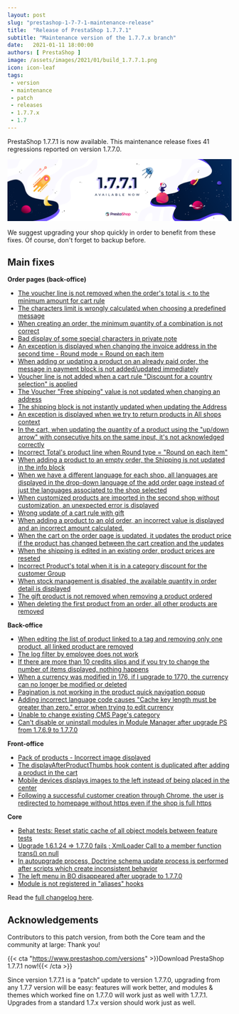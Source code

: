 ```yaml
---
layout: post
slug: "prestashop-1-7-7-1-maintenance-release"
title:  "Release of PrestaShop 1.7.7.1"
subtitle: "Maintenance version of the 1.7.7.x branch"
date:   2021-01-11 18:00:00
authors: [ PrestaShop ]
image: /assets/images/2021/01/build_1.7.7.1.png
icon: icon-leaf
tags:
 - version
 - maintenance
 - patch
 - releases
 - 1.7.7.x
 - 1.7
---
```



PrestaShop 1.7.7.1 is now available. This maintenance release fixes 41 regressions reported on version 1.7.7.0.

![1.7.7.1 is available!](/assets/images/2021/01/build_1.7.7.1.png)

We suggest upgrading your shop quickly in order to benefit from these fixes. Of course, don't forget to backup before.

## Main fixes

**Order pages (back-office)**
- [The voucher line is not removed when the order's total is < to the minimum amount for cart rule
](https://github.com/PrestaShop/PrestaShop/issues/21812)
- [The characters limit is wrongly calculated when choosing a predefined message
](https://github.com/PrestaShop/PrestaShop/issues/22086)
- [When creating an order, the minimum quantity of a combination is not correct](https://github.com/PrestaShop/PrestaShop/issues/21873)
- [Bad display of some special characters in private note](https://github.com/PrestaShop/PrestaShop/issues/21829)
- [An exception is displayed when changing the invoice address in the second time - Round mode = Round on each item](https://github.com/PrestaShop/PrestaShop/issues/21717)
- [When adding or updating a product on an already paid order, the message in payment block is not added/updated immediately](https://github.com/PrestaShop/PrestaShop/issues/21293)
- [Voucher line is not added when a cart rule "Discount for a country selection" is applied
](https://github.com/PrestaShop/PrestaShop/issues/21548)
- [The Voucher "Free shipping" value is not updated when changing an address
](https://github.com/PrestaShop/PrestaShop/issues/21549)
- [The shipping block is not instantly updated when updating the Address](https://github.com/PrestaShop/PrestaShop/issues/22124)
- [An exception is displayed when we try to return products in All shops context](https://github.com/PrestaShop/PrestaShop/issues/21990)
- [In the cart, when updating the quantity of a product using the "up/down arrow" with consecutive hits on the same input, it's not acknowledged correctly](https://github.com/PrestaShop/PrestaShop/issues/21734)
- [Incorrect Total's product line when Round type = "Round on each item"](https://github.com/PrestaShop/PrestaShop/issues/21708)
- [When adding a product to an empty order, the Shipping is not updated in the info block](https://github.com/PrestaShop/PrestaShop/issues/22071)
- [When we have a different language for each shop, all languages are displayed in the drop-down language of the add order page instead of just the languages associated to the shop selected](https://github.com/PrestaShop/PrestaShop/issues/21817)
- [When customized products are imported in the second shop without customization, an unexpected error is displayed](https://github.com/PrestaShop/PrestaShop/issues/22110)
- [Wrong update of a cart rule with gift](https://github.com/PrestaShop/PrestaShop/issues/21506)
- [When adding a product to an old order, an incorrect value is displayed and an incorrect amount calculated.](https://github.com/PrestaShop/PrestaShop/issues/22138)
- [When the cart on the order page is updated, it updates the product price if the product has changed between the cart creation and the updates](https://github.com/PrestaShop/PrestaShop/issues/22192)
- [When the shipping is edited in an existing order, product prices are reseted](https://github.com/PrestaShop/PrestaShop/issues/22263)
- [Incorrect Product's total when it is in a category discount for the customer Group
](https://github.com/PrestaShop/PrestaShop/issues/22096)
- [When stock management is disabled, the available quantity in order detail is displayed](https://github.com/PrestaShop/PrestaShop/issues/21767)
- [The gift product is not removed when removing a product ordered](https://github.com/PrestaShop/PrestaShop/issues/21500)
- [When deleting the first product from an order, all other products are removed](https://github.com/PrestaShop/PrestaShop/issues/22424)


**Back-office**
- [When editing the list of product linked to a tag and removing only one product, all linked product are removed](https://github.com/PrestaShop/PrestaShop/issues/22092)
- [The log filter by employee does not work](https://github.com/PrestaShop/PrestaShop/issues/22078)
- [If there are more than 10 credits slips and if you try to change the number of items displayed, nothing happens](https://github.com/PrestaShop/PrestaShop/issues/22216)
- [When a currency was modified in 176, if I upgrade to 1770, the currency can no longer be modified or deleted](https://github.com/PrestaShop/PrestaShop/issues/22208)
- [Pagination is not working in the product quick navigation popup](https://github.com/PrestaShop/PrestaShop/issues/22278)
- [Adding incorrect language code causes "Cache key length must be greater than zero." error when trying to edit currency](https://github.com/PrestaShop/PrestaShop/issues/21891)
- [Unable to change existing CMS Page's category](https://github.com/PrestaShop/PrestaShop/issues/22340)
- [Can't disable or uninstall modules in Module Manager after upgrade PS from 1.7.6.9 to 1.7.7.0](https://github.com/PrestaShop/PrestaShop/issues/22485)

**Front-office**
- [Pack of products - Incorrect image displayed](https://github.com/PrestaShop/PrestaShop/issues/21875)
- [The displayAfterProductThumbs hook content is duplicated after adding a product in the cart](https://github.com/PrestaShop/PrestaShop/issues/22113)
- [Mobile devices displays images to the left instead of being placed in the center
](https://github.com/PrestaShop/PrestaShop/issues/22221)
- [Following a successful customer creation through Chrome, the user is redirected to homepage without https even if the shop is full https](https://github.com/PrestaShop/PrestaShop/issues/22430)

**Core**
- [Behat tests: Reset static cache of all object models between feature tests
](https://github.com/PrestaShop/PrestaShop/issues/22197)
- [Upgrade 1.6.1.24 => 1.7.7.0 fails ; XmlLoader Call to a member function trans() on null](https://github.com/PrestaShop/PrestaShop/issues/22237)
- [In autoupgrade process, Doctrine schema update process is performed after scripts which create inconsistent behavior](https://github.com/PrestaShop/PrestaShop/issues/22294)
- [The left menu in BO disappeared after upgrade to 1.7.7.0](https://github.com/PrestaShop/PrestaShop/issues/22250)
- [Module is not registered in "aliases" hooks](https://github.com/PrestaShop/PrestaShop/issues/22527)

Read the [full changelog here](https://download.prestashop.com/download/releases/changelog_1.7.7.1.txt).

## Acknowledgements

Contributors to this patch version, from both the Core team and the community at large: Thank you!

{{< cta "https://www.prestashop.com/versions" >}}Download PrestaShop 1.7.7.1 now!{{< /cta >}}

Since version 1.7.7.1 is a “patch” update to version 1.7.7.0, upgrading from any 1.7.7 version will be easy: features will work better, and modules & themes which worked fine on 1.7.7.0 will work just as well with 1.7.7.1. Upgrades from a standard 1.7.x version should work just as well.
